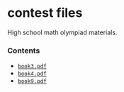 # contest files

High school math olympiad materials. 

### Contents

- [`book3.pdf`](./book3.pdf)
- [`book4.pdf`](./book4.pdf)
- [`book9.pdf`](./book9.pdf)


